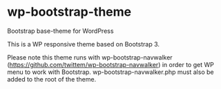 wp-bootstrap-theme
==================

Bootstrap base-theme for WordPress

This is a WP responsive theme based on Bootstrap 3.

Please note this theme runs with wp-bootstrap-navwalker (https://github.com/twittem/wp-bootstrap-navwalker) in order to get WP menu to work with Bootstrap. wp-bootstrap-navwalker.php must also be added to the root of the theme.
